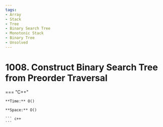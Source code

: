 ```yaml
---
tags:
- Array
- Stack
- Tree
- Binary Search Tree
- Monotonic Stack
- Binary Tree
- Unsolved
---
```



# 1008. Construct Binary Search Tree from Preorder Traversal

=== "C++"

    **Time:** O()

    **Space:** O()

    ``` c++
    ```